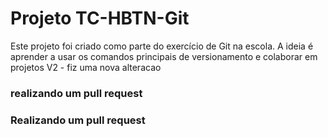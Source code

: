 # Projeto TC-HBTN-Git
Este projeto foi criado como parte do exercício de Git na escola. 
A ideia é aprender a usar os comandos principais de versionamento e colaborar em projetos
V2 - fiz uma nova alteracao
### realizando um pull request
### Realizando um pull request

